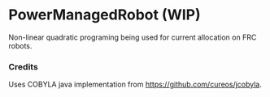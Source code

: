 # PowerManagedRobot (WIP)

Non-linear quadratic programing being used for current allocation on FRC robots.


### Credits
Uses COBYLA java implementation from https://github.com/cureos/jcobyla.
